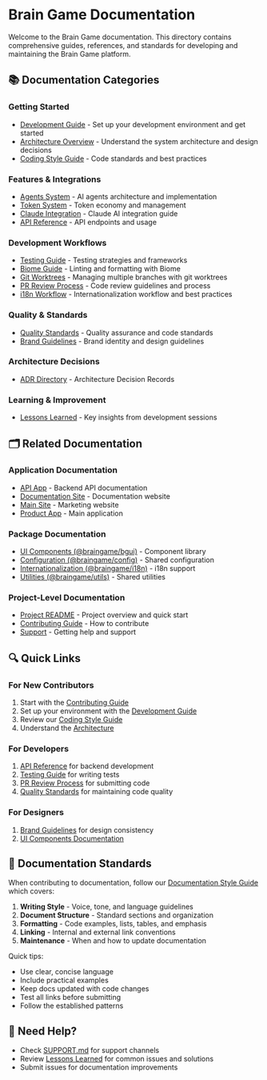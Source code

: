 # Brain Game Documentation

Welcome to the Brain Game documentation. This directory contains comprehensive guides, references, and standards for developing and maintaining the Brain Game platform.

## 📚 Documentation Categories

### Getting Started
- [Development Guide](./development/DEVELOPMENT.md) - Set up your development environment and get started
- [Architecture Overview](./architecture/ARCHITECTURE.md) - Understand the system architecture and design decisions
- [Coding Style Guide](./development/CODING_STYLE.md) - Code standards and best practices

### Features & Integrations
- [Agents System](./features/AGENTS.md) - AI agents architecture and implementation
- [Token System](./features/TOKEN_SYSTEM.md) - Token economy and management
- [Claude Integration](./features/CLAUDE.md) - Claude AI integration guide
- [API Reference](./api/API.md) - API endpoints and usage

### Development Workflows
- [Testing Guide](./development/TESTING.md) - Testing strategies and frameworks
- [Biome Guide](./development/BIOME.md) - Linting and formatting with Biome
- [Git Worktrees](./development/WORKTREES.md) - Managing multiple branches with git worktrees
- [PR Review Process](./processes/PR_REVIEW_PROCESS.md) - Code review guidelines and process
- [i18n Workflow](./processes/I18N_WORKFLOW.md) - Internationalization workflow and best practices

### Quality & Standards
- [Quality Standards](./processes/QUALITY.md) - Quality assurance and code standards
- [Brand Guidelines](./brand/BRAND.md) - Brand identity and design guidelines

### Architecture Decisions
- [ADR Directory](./architecture/adr/README.md) - Architecture Decision Records

### Learning & Improvement
- [Lessons Learned](./LESSONS.md) - Key insights from development sessions

## 🗂️ Related Documentation

### Application Documentation
- [API App](/apps/api/README.md) - Backend API documentation
- [Documentation Site](/apps/docs-site/README.md) - Documentation website
- [Main Site](/apps/main-site/README.md) - Marketing website
- [Product App](/apps/product/README.md) - Main application

### Package Documentation
- [UI Components (@braingame/bgui)](/packages/bgui/README.md) - Component library
- [Configuration (@braingame/config)](/packages/config/README.md) - Shared configuration
- [Internationalization (@braingame/i18n)](/packages/i18n/README.md) - i18n support
- [Utilities (@braingame/utils)](/packages/utils/README.md) - Shared utilities

### Project-Level Documentation
- [Project README](../README.md) - Project overview and quick start
- [Contributing Guide](../.github/CONTRIBUTING.md) - How to contribute
- [Support](../SUPPORT.md) - Getting help and support

## 🔍 Quick Links

### For New Contributors
1. Start with the [Contributing Guide](../.github/CONTRIBUTING.md)
2. Set up your environment with the [Development Guide](./development/DEVELOPMENT.md)
3. Review our [Coding Style Guide](./development/CODING_STYLE.md)
4. Understand the [Architecture](./architecture/ARCHITECTURE.md)

### For Developers
1. [API Reference](./api/API.md) for backend development
2. [Testing Guide](./development/TESTING.md) for writing tests
3. [PR Review Process](./processes/PR_REVIEW_PROCESS.md) for submitting code
4. [Quality Standards](./processes/QUALITY.md) for maintaining code quality

### For Designers
1. [Brand Guidelines](./brand/BRAND.md) for design consistency
2. [UI Components Documentation](/packages/bgui/README.md)

## 📝 Documentation Standards

When contributing to documentation, follow our [Documentation Style Guide](./DOCUMENTATION_STYLE_GUIDE.md) which covers:

1. **Writing Style** - Voice, tone, and language guidelines
2. **Document Structure** - Standard sections and organization
3. **Formatting** - Code examples, lists, tables, and emphasis
4. **Linking** - Internal and external link conventions
5. **Maintenance** - When and how to update documentation

Quick tips:
- Use clear, concise language
- Include practical examples
- Keep docs updated with code changes
- Test all links before submitting
- Follow the established patterns

## 🚀 Need Help?

- Check [SUPPORT.md](../SUPPORT.md) for support channels
- Review [Lessons Learned](./LESSONS.md) for common issues and solutions
- Submit issues for documentation improvements